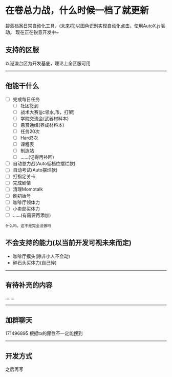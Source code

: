 # 在卷总力战，什么时候一档了就更新
碧蓝档案日常自动化工具，(未来将)以图色识别实现自动化点击。使用AutoX.js驱动。
现在正在锐意开发中~
## 支持的区服
以港澳台区为开发基底，理论上全区服可用

-----
## 他能干什么
- [ ] 完成每日任务
  - [ ] 社团签到
  - [ ] 战术大赛(jjc领水,币，打架)
  - [ ] 学院交流会(武器材料本)
  - [ ] 悬赏通缉(养成材料本)
  - [ ] 任务20次
  - [ ] Hard3次
  - [ ] 课程表
  - [ ] 制造站
  - [ ] ......(记得再补回)
- [ ] 自动总力战(Auto低档位摆烂款)
- [ ] 自动考试(Auto摆烂款)
- [ ] 打指定关卡
- [ ] 完成剧情
- [ ] 清理Momotalk
- [ ] 刷初始号
- [ ] 咖啡厅领体力
- [ ] 小卖部买体力
- [ ] ......(有需要再添加)
```
什么吗，这不是完全没做吗
```
## 不会支持的能力(以当前开发可视未来而定)
- 咖啡厅摸头(除非小人不会动)
- 碎石头买体力(自己碎)
-----
## 有待补充的内容
.......

-----
## 加群聊天
171496895
根据tx的尿性不一定能搜到

-----
## 开发方式
之后再写
